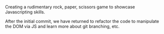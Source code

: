 Creating a rudimentary rock, paper, scissors game to showcase Javascripting skills.

After the initial commit, we have returned to refactor the code to manipulate the DOM via JS and learn more about git branching, etc.
